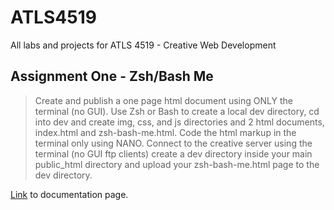 # ATLS4519

All labs and projects for ATLS 4519 - Creative Web Development

## Assignment One - Zsh/Bash Me

> Create and publish a one page html document using ONLY the terminal (no GUI).
> Use Zsh or Bash to create a local dev directory, cd into dev and create img, css, and js directories and 2 html documents, index.html and zsh-bash-me.html.
> Code the html markup in the terminal only using NANO.
> Connect to the creative server using the terminal (no GUI ftp clients) create a dev directory inside your main public_html directory and upload your zsh-bash-me.html page to the dev directory.

[Link](https://charliekoepke.wordpress.com/2022/01/19/lab-zsh-bash-me) to documentation page.
